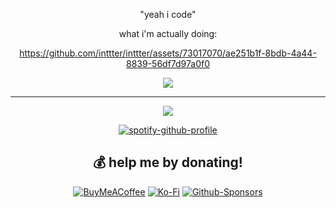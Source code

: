 <div align="center">

"yeah i code"

what i'm actually doing:

https://github.com/inttter/inttter/assets/73017070/ae251b1f-8bdb-4a44-8839-56df7d97a0f0

![](https://github-readme-streak-stats.herokuapp.com/?user=inttter&theme=dark&hide_border=false)<br/>

---
[![](https://visitcount.itsvg.in/api?id=inttter&icon=0&color=1)](https://visitcount.itsvg.in)

[![spotify-github-profile](https://spotify-github-profile.vercel.app/api/view?uid=xboxtheman86&cover_image=true&theme=default&show_offline=true&background_color=121212&interchange=false&bar_color=53b14f&bar_color_cover=false)](https://spotify-github-profile.vercel.app/api/view?uid=xboxtheman86&redirect=true)

  ## 💰 help me by donating!
  [![BuyMeACoffee](https://img.shields.io/badge/Buy%20Me%20a%20Coffee-ffdd00?logo=buy-me-a-coffee&logoColor=black)](https://buymeacoffee.com/intter) [![Ko-Fi](https://img.shields.io/badge/Ko--fi-F16061?logo=ko-fi&logoColor=white)](https://ko-fi.com/intter)   [![Github-Sponsors](https://img.shields.io/badge/Sponsor-30363D?&logo=GitHub-Sponsors&logoColor=#EA4AAA)](https://github.com/sponsors/inttter)


